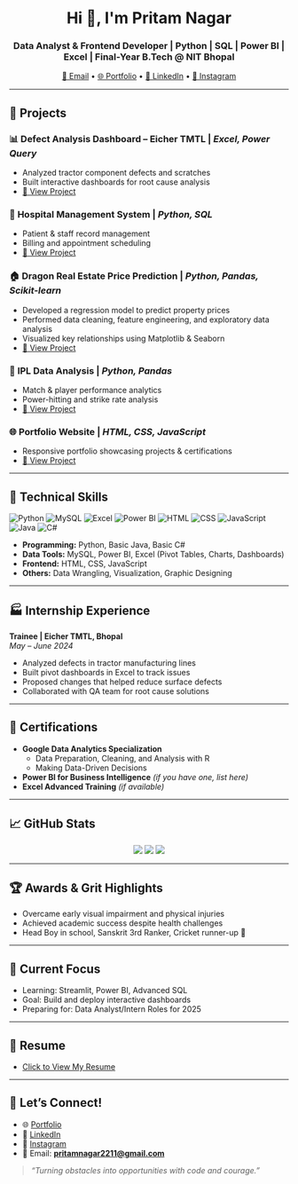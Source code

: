 <h1 align="center">Hi 👋, I'm Pritam Nagar</h1>
<h3 align="center">Data Analyst & Frontend Developer | Python | SQL | Power BI | Excel | Final-Year B.Tech @ NIT Bhopal</h3>

<p align="center">
  <a href="mailto:pritamnagar2211@gmail.com">📧 Email</a> •
  <a href="https://pritam9952.github.io" target="_blank">🌐 Portfolio</a> •
  <a href="https://www.linkedin.com/in/pritam-nagar/" target="_blank">🔗 LinkedIn</a> •
  <a href="https://instagram.com/pritam_nagar_027" target="_blank">📸 Instagram</a>
</p>

---

## 🚀 Projects

### 📊 **Defect Analysis Dashboard – Eicher TMTL** | *Excel, Power Query*
- Analyzed tractor component defects and scratches
- Built interactive dashboards for root cause analysis
- [🔗 View Project](https://github.com/Pritam9952/Data-Analysis-Project-Excel/tree/main/Eicher_Tmtl_Traniee)

### 🏥 **Hospital Management System** | *Python, SQL*
- Patient & staff record management
- Billing and appointment scheduling
- [🔗 View Project](https://github.com/Pritam9952/Data-Analysis-Project-SQL/tree/main/SQL_HSOPITAL_PROJECT)

### 🏠 **Dragon Real Estate Price Prediction** | *Python, Pandas, Scikit-learn*
- Developed a regression model to predict property prices
- Performed data cleaning, feature engineering, and exploratory data analysis
- Visualized key relationships using Matplotlib & Seaborn
- [🔗 View Project](https://github.com/Pritam9952/Machine_Learining_Projects/tree/main/Dragon_Real_Estate)

### 🏏 **IPL Data Analysis** | *Python, Pandas*
- Match & player performance analytics
- Power-hitting and strike rate analysis
- [🔗 View Project](https://github.com/Pritam9952/Data_Analysis-Python-Projects/tree/main/IPL%202025%20Mega%20Auction)

### 🌐 **Portfolio Website** | *HTML, CSS, JavaScript*
- Responsive portfolio showcasing projects & certifications
- [🔗 View Project](https://pritam9952.github.io)

---

## 🧰 Technical Skills

![Python](https://img.shields.io/badge/-Python-3776AB?style=flat&logo=python&logoColor=white)
![MySQL](https://img.shields.io/badge/-MySQL-00000F?style=flat&logo=mysql&logoColor=white)
![Excel](https://img.shields.io/badge/-Excel-217346?style=flat&logo=microsoft-excel&logoColor=white)
![Power BI](https://img.shields.io/badge/-PowerBI-F2C811?style=flat&logo=powerbi&logoColor=black)
![HTML](https://img.shields.io/badge/-HTML5-E34F26?style=flat&logo=html5&logoColor=white)
![CSS](https://img.shields.io/badge/-CSS3-1572B6?style=flat&logo=css3&logoColor=white)
![JavaScript](https://img.shields.io/badge/-JavaScript-F7DF1E?style=flat&logo=javascript&logoColor=black)
![Java](https://img.shields.io/badge/-Java-007396?style=flat&logo=java&logoColor=white)
![C#](https://img.shields.io/badge/-C%23-239120?style=flat&logo=c-sharp&logoColor=white)

- **Programming:** Python, Basic Java, Basic C#  
- **Data Tools:** MySQL, Power BI, Excel (Pivot Tables, Charts, Dashboards)  
- **Frontend:** HTML, CSS, JavaScript  
- **Others:** Data Wrangling, Visualization, Graphic Designing  

---

## 🏭 Internship Experience

**Trainee | Eicher TMTL, Bhopal**  
*May – June 2024*  
- Analyzed defects in tractor manufacturing lines  
- Built pivot dashboards in Excel to track issues  
- Proposed changes that helped reduce surface defects  
- Collaborated with QA team for root cause solutions  

---

## 📜 Certifications

- **Google Data Analytics Specialization**
  - Data Preparation, Cleaning, and Analysis with R
  - Making Data-Driven Decisions  
- **Power BI for Business Intelligence** *(if you have one, list here)*  
- **Excel Advanced Training** *(if available)*  

---

## 📈 GitHub Stats

<p align="center">
  <img src="https://github-readme-stats.vercel.app/api?username=Pritam9952&show_icons=true&theme=radical" />
  <img src="https://github-readme-stats.vercel.app/api/top-langs/?username=Pritam9952&layout=compact&theme=radical" />
  <img src="https://github-readme-streak-stats.herokuapp.com/?user=Pritam9952&theme=radical" />
</p>

---

## 🏆 Awards & Grit Highlights

- Overcame early visual impairment and physical injuries  
- Achieved academic success despite health challenges  
- Head Boy in school, Sanskrit 3rd Ranker, Cricket runner-up 🏏  

---

## 🔭 Current Focus

- Learning: Streamlit, Power BI, Advanced SQL  
- Goal: Build and deploy interactive dashboards  
- Preparing for: Data Analyst/Intern Roles for 2025  

---

## 📄 Resume

- [Click to View My Resume](https://drive.google.com/file/d/1WOresmf_OGP3lhH3U5dNN2CoDO9fi5sP/view?usp=drive_link)

---

## 🤝 Let’s Connect!

- 🌐 [Portfolio](https://pritam9952.github.io)  
- 🔗 [LinkedIn](https://www.linkedin.com/in/pritam-nagar/)  
- 📸 [Instagram](https://instagram.com/pritam_nagar_027)  
- 📧 Email: **pritamnagar2211@gmail.com**  

> *“Turning obstacles into opportunities with code and courage.”*
